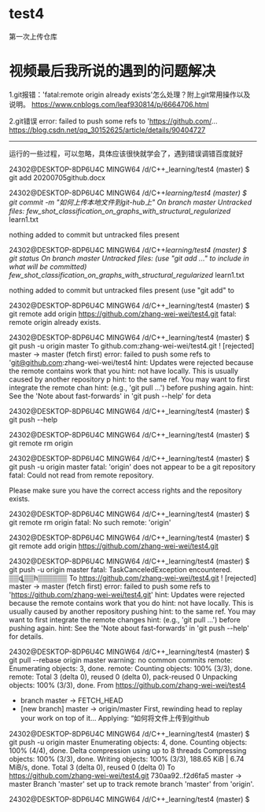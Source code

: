 # test4
第一次上传仓库
# 视频最后我所说的遇到的问题解决
1.git报错：'fatal:remote origin already exists'怎么处理？附上git常用操作以及说明。
https://www.cnblogs.com/leaf930814/p/6664706.html

2.git错误 error: failed to push some refs to 'https://github.com/...
https://blog.csdn.net/qq_30152625/article/details/90404727

********************************************************************************************************************************
运行的一些过程，可以忽略，具体应该很快就学会了，遇到错误调错百度就好

























24302@DESKTOP-8DP6U4C MINGW64 /d/C++_learning/test4 (master)
$ git add 20200705github.docx

24302@DESKTOP-8DP6U4C MINGW64 /d/C++_learning/test4 (master)
$ git commit -m "如何上传本地文件到git-hub上"
On branch master
Untracked files:
        few_shot_classification_on_graphs_with_structural_regularized_
        learn1.txt

nothing added to commit but untracked files present

24302@DESKTOP-8DP6U4C MINGW64 /d/C++_learning/test4 (master)
$ git status
On branch master
Untracked files:
  (use "git add <file>..." to include in what will be committed)
        few_shot_classification_on_graphs_with_structural_regularized_
        learn1.txt

nothing added to commit but untracked files present (use "git add" to

24302@DESKTOP-8DP6U4C MINGW64 /d/C++_learning/test4 (master)
$ git remote add origin https://github.com/zhang-wei-wei/test4.git
fatal: remote origin already exists.

24302@DESKTOP-8DP6U4C MINGW64 /d/C++_learning/test4 (master)
$ git push -u origin master
To github.com:zhang-wei-wei/test4.git
 ! [rejected]        master -> master (fetch first)
error: failed to push some refs to 'git@github.com:zhang-wei-wei/test4
hint: Updates were rejected because the remote contains work that you
hint: not have locally. This is usually caused by another repository p
hint: to the same ref. You may want to first integrate the remote chan
hint: (e.g., 'git pull ...') before pushing again.
hint: See the 'Note about fast-forwards' in 'git push --help' for deta

24302@DESKTOP-8DP6U4C MINGW64 /d/C++_learning/test4 (master)
$ git push --help

24302@DESKTOP-8DP6U4C MINGW64 /d/C++_learning/test4 (master)
$ git remote rm origin

24302@DESKTOP-8DP6U4C MINGW64 /d/C++_learning/test4 (master)
$ git push -u origin master
fatal: 'origin' does not appear to be a git repository
fatal: Could not read from remote repository.

Please make sure you have the correct access rights
and the repository exists.

24302@DESKTOP-8DP6U4C MINGW64 /d/C++_learning/test4 (master)
$ git remote rm origin
fatal: No such remote: 'origin'

24302@DESKTOP-8DP6U4C MINGW64 /d/C++_learning/test4 (master)
$ git remote add origin https://github.com/zhang-wei-wei/test4.git

24302@DESKTOP-8DP6U4C MINGW64 /d/C++_learning/test4 (master)
$ git push -u origin master
fatal: TaskCanceledException encountered.
   ▒▒ȡ▒▒һ▒▒▒▒▒▒
To https://github.com/zhang-wei-wei/test4.git
 ! [rejected]        master -> master (fetch first)
error: failed to push some refs to 'https://github.com/zhang-wei-wei/test4.git'
hint: Updates were rejected because the remote contains work that you do
hint: not have locally. This is usually caused by another repository pushing
hint: to the same ref. You may want to first integrate the remote changes
hint: (e.g., 'git pull ...') before pushing again.
hint: See the 'Note about fast-forwards' in 'git push --help' for details.

24302@DESKTOP-8DP6U4C MINGW64 /d/C++_learning/test4 (master)
$ git pull --rebase origin master
warning: no common commits
remote: Enumerating objects: 3, done.
remote: Counting objects: 100% (3/3), done.
remote: Total 3 (delta 0), reused 0 (delta 0), pack-reused 0
Unpacking objects: 100% (3/3), done.
From https://github.com/zhang-wei-wei/test4
 * branch            master     -> FETCH_HEAD
 * [new branch]      master     -> origin/master
First, rewinding head to replay your work on top of it...
Applying: “如何将文件上传到github

24302@DESKTOP-8DP6U4C MINGW64 /d/C++_learning/test4 (master)
$ git push -u origin master
Enumerating objects: 4, done.
Counting objects: 100% (4/4), done.
Delta compression using up to 8 threads
Compressing objects: 100% (3/3), done.
Writing objects: 100% (3/3), 188.65 KiB | 6.74 MiB/s, done.
Total 3 (delta 0), reused 0 (delta 0)
To https://github.com/zhang-wei-wei/test4.git
   730aa92..f2d6fa5  master -> master
Branch 'master' set up to track remote branch 'master' from 'origin'.

24302@DESKTOP-8DP6U4C MINGW64 /d/C++_learning/test4 (master)
$
